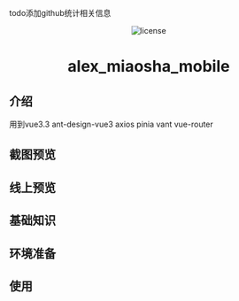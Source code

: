 todo添加github统计相关信息
<p align="center">
  <img src="https://img.shields.io/github/license/xiangshu233/vue3-vant4-mobile" alt="license" />
</p>
<h1 align="center">alex_miaosha_mobile</h1>
<h2>介绍</h2>
用到vue3.3 ant-design-vue3 axios pinia  vant vue-router
<h2>截图预览</h2>

<h2>线上预览</h2>

<h2>基础知识</h2>

<h2>环境准备</h2>

<h2>使用</h2>
